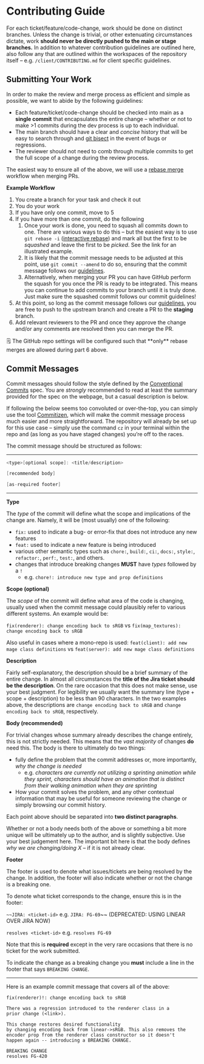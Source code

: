 # Contributing Guide

For each ticket/feature/code-change, work should be done on distinct branches.
Unless the change is trivial, or other extenuating circumstances dictate, work
**should never be directly pushed to the main or stage branches.** In addition
to whatever contribution guidelines are outlined here, also follow any that are
outlined within the workspaces of the repository itself – e.g.
`/client/CONTRIBUTING.md` for client specific guidelines.

## Submitting Your Work

In order to make the review and merge process as efficient and simple as
possible, we want to abide by the following guidelines:

- Each feature/ticket/code-change should be checked into main as a **single
  commit** that encapsulates the entire change – whether or not to make >1
  commits during the dev process is up to each individual.
- The main branch should have a clear and _concise_ history that will be easy to
  search through and [git bisect](https://git-scm.com/docs/git-bisect) in the
  event of bugs or regressions.
- The reviewer should not need to comb through multiple commits to get the full
  scope of a change during the review process.

The easiest way to ensure all of the above, we will use a
[rebase merge](https://docs.github.com/en/repositories/configuring-branches-and-merges-in-your-repository/configuring-pull-request-merges/about-merge-methods-on-github#rebasing-and-merging-your-commits)
workflow when merging PRs.

**Example Workflow**

1. You create a branch for your task and check it out
2. You do your work
3. If you have only one commit, move to 5
4. If you have more than one commit, do the following
   1. Once your work is done, you need to squash all commits down to one. There
      are various ways to do this – but the easiest way is to use
      `git rebase -i`
      ([interactive rebase](https://thoughtbot.com/blog/git-interactive-rebase-squash-amend-rewriting-history#interactive-rebase))
      and mark all but the first to be _squashed_ and leave the first to be
      _picked_. See the link for an illustrated example.
   2. It is likely that the commit message needs to be adjusted at this point,
      use `git commit --amend` to do so, ensuring that the commit message
      follows our [guidelines](about:blank#commit-messages).
   3. Alternatively, when merging your PR you can have GitHub perform the squash
      for you once the PR is ready to be integrated. This means you can continue
      to add commits to your branch until it is truly done. Just make sure the
      squashed commit follows our commit guidelines!
5. At this point, so long as the commit message follows our
   [guidelines](about:blank#commit-messages), you are free to push to the
   upstream branch and create a PR to the **staging** branch.
6. Add relevant reviewers to the PR and once they approve the change and/or any
   comments are resolved then you can merge the PR.

<aside>
🗒️ The GitHub repo settings will be configured such that **only** rebase merges are allowed during part 6 above.

</aside>

## Commit Messages

Commit messages should follow the style defined by the
[Conventional Commits](https://www.conventionalcommits.org/en/v1.0.0-beta.4/)
spec. You are _strongly_ recommended to read at least the summary provided for
the spec on the webpage, but a casual description is below.

If following the below seems too convoluted or over-the-top, you can simply use
the tool [Commitizen](https://github.com/commitizen/cz-cli), which will make the
commit message process much easier and more straightforward. The repository will
already be set up for this use case – simply use the command `cz` in your
terminal within the repo and (as long as you have staged changes) you’re off to
the races.

The commit message should be structured as follows:

---

```java
<type>[optional scope]: <title/description>

[recommended body]

[as-required footer]
```

---

**Type**

The _type_ of the commit will define what the scope and implications of the
change are. Namely, it will be (most usually) one of the following:

- `fix:` used to indicate a bug- or error-fix that does not introduce any new
  features
- `feat:` used to indicate a new feature is being introduced
- various other semantic types such as `chore:`, `build:`, `ci:`, `docs:`,
  `style:`, `refactor:`, `perf:`, `test:`, and others.
- changes that introduce breaking changes **MUST** have _types_ followed by a
  `!`
  - e.g. `chore!: introduce new type and prop definitions`

**Scope (optional)**

The _scope_ of the commit will define what area of the code is changing, usually
used when the commit message could plausibly refer to various different systems.
An example would be:

`fix(renderer): change encoding back to sRGB` vs
`fix(map_textures): change encoding back to sRGB`

Also useful in cases where a mono-repo is used:
`feat(client): add new mage class definitions` vs
`feat(server): add new mage class definitions`

**Description**

Fairly self-explanatory, the description should be a brief summary of the entire
change. In almost all circumstances the **title of the Jira ticket should be the
description**. On the rare occasion that this does not make sense, use your best
judgment. For legibility we usually want the summary line (type + scope +
description) to be less than 90 characters. In the two examples above, the
descriptions are `change encoding back to sRGB` and
`change encoding back to sRGB`, respectively.

**Body (recommended)**

For trivial changes whose summary already describes the change entirely, this is
not strictly needed. This means that the _vast majority_ of changes **do** need
this. The body is there to ultimately do two things:

- fully define the problem that the commit addresses or, more importantly, _why
  the change is needed_
  - e.g. _characters are currently not utilizing a sprinting animation while
    they sprint, characters should have an animation that is distinct from their
    walking animation when they are sprinting_
- How your commit solves the problem, and any other contextual information that
  may be useful for someone reviewing the change or simply browsing our commit
  history.

Each point above should be separated into **two distinct paragraphs**.

Whether or not a body needs both of the above or something a bit more unique
will be ultimately up to the author, and is slightly subjective. Use your best
judgement here. The important bit here is that the body defines _why we are
changing/doing X_ – if it is not already clear.

**Footer**

The footer is used to denote what issues/tickets are being resolved by the
change. In addition, the footer will also indicate whether or not the change is
a breaking one.

To denote what ticket corresponds to the change, ensure this is in the footer:

`~~JIRA: <ticket-id>` e.g. `JIRA: FG-69`~~ (DEPRECATED: USING LINEAR OVER JIRA
NOW)

`resolves <ticket-id>` e.g. `resolves FG-69`

Note that this is **required** except in the very rare occasions that there is
no ticket for the work submitted.

To indicate the change as a breaking change you **must** include a line in the
footer that says `BREAKING CHANGE`.

---

Here is an example commit message that covers all of the above:

```
fix(renderer)!: change encoding back to sRGB

There was a regression introduced to the renderer class in a
prior change (<link>).

This change restores desired functionality
by changing encoding back from linear->sRGB. This also removes the
encoder prop from the renderer class constructor so it doesn't
happen again -- introducing a BREAKING CHANGE.

BREAKING CHANGE
resolves FG-420
```
